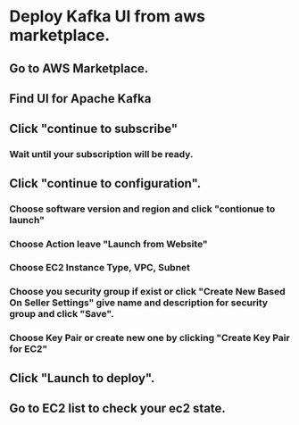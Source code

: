 # Deploy Kafka UI from aws marketplace.
## Go to AWS Marketplace.
## Find UI for Apache Kafka
## Click "continue to subscribe"
### Wait until your subscription will be ready.
## Click "continue to configuration".
### Choose software version and region and click "contionue to launch"
### Choose Action leave "Launch from Website"
### Choose EC2 Instance Type, VPC, Subnet
### Choose you security group if exist or click "Create New Based On Seller Settings" give name and description for security group and click "Save".
### Choose Key Pair or create new one by clicking "Create Key Pair for EC2"
## Click "Launch to deploy".
## Go to EC2 list to check your ec2 state.
